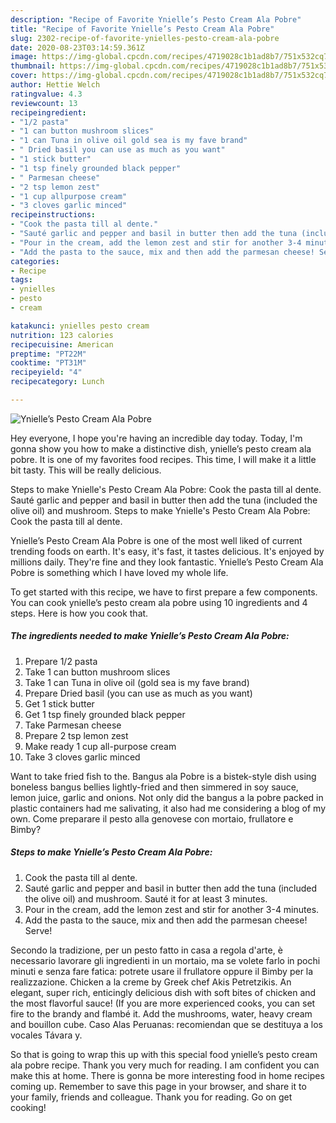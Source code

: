 ```yaml
---
description: "Recipe of Favorite Ynielle’s Pesto Cream Ala Pobre"
title: "Recipe of Favorite Ynielle’s Pesto Cream Ala Pobre"
slug: 2302-recipe-of-favorite-ynielles-pesto-cream-ala-pobre
date: 2020-08-23T03:14:59.361Z
image: https://img-global.cpcdn.com/recipes/4719028c1b1ad8b7/751x532cq70/ynielles-pesto-cream-ala-pobre-recipe-main-photo.jpg
thumbnail: https://img-global.cpcdn.com/recipes/4719028c1b1ad8b7/751x532cq70/ynielles-pesto-cream-ala-pobre-recipe-main-photo.jpg
cover: https://img-global.cpcdn.com/recipes/4719028c1b1ad8b7/751x532cq70/ynielles-pesto-cream-ala-pobre-recipe-main-photo.jpg
author: Hettie Welch
ratingvalue: 4.3
reviewcount: 13
recipeingredient:
- "1/2 pasta"
- "1 can button mushroom slices"
- "1 can Tuna in olive oil gold sea is my fave brand"
- " Dried basil you can use as much as you want"
- "1 stick butter"
- "1 tsp finely grounded black pepper"
- " Parmesan cheese"
- "2 tsp lemon zest"
- "1 cup allpurpose cream"
- "3 cloves garlic minced"
recipeinstructions:
- "Cook the pasta till al dente."
- "Sauté garlic and pepper and basil in butter then add the tuna (included the olive oil) and mushroom. Sauté it for at least 3 minutes."
- "Pour in the cream, add the lemon zest and stir for another 3-4 minutes."
- "Add the pasta to the sauce, mix and then add the parmesan cheese! Serve!"
categories:
- Recipe
tags:
- ynielles
- pesto
- cream

katakunci: ynielles pesto cream 
nutrition: 123 calories
recipecuisine: American
preptime: "PT22M"
cooktime: "PT31M"
recipeyield: "4"
recipecategory: Lunch

---
```



![Ynielle’s Pesto Cream Ala Pobre](https://img-global.cpcdn.com/recipes/4719028c1b1ad8b7/751x532cq70/ynielles-pesto-cream-ala-pobre-recipe-main-photo.jpg)

Hey everyone, I hope you're having an incredible day today. Today, I'm gonna show you how to make a distinctive dish, ynielle’s pesto cream ala pobre. It is one of my favorites food recipes. This time, I will make it a little bit tasty. This will be really delicious.

Steps to make Ynielle&#39;s Pesto Cream Ala Pobre: Cook the pasta till al dente. Sauté garlic and pepper and basil in butter then add the tuna (included the olive oil) and mushroom. Steps to make Ynielle&#39;s Pesto Cream Ala Pobre: Cook the pasta till al dente.

Ynielle’s Pesto Cream Ala Pobre is one of the most well liked of current trending foods on earth. It's easy, it's fast, it tastes delicious. It's enjoyed by millions daily. They're fine and they look fantastic. Ynielle’s Pesto Cream Ala Pobre is something which I have loved my whole life.


To get started with this recipe, we have to first prepare a few components. You can cook ynielle’s pesto cream ala pobre using 10 ingredients and 4 steps. Here is how you cook that.

<!--inarticleads1-->

##### The ingredients needed to make Ynielle’s Pesto Cream Ala Pobre:

1. Prepare 1/2 pasta
1. Take 1 can button mushroom slices
1. Take 1 can Tuna in olive oil (gold sea is my fave brand)
1. Prepare  Dried basil (you can use as much as you want)
1. Get 1 stick butter
1. Get 1 tsp finely grounded black pepper
1. Take  Parmesan cheese
1. Prepare 2 tsp lemon zest
1. Make ready 1 cup all-purpose cream
1. Take 3 cloves garlic minced


Want to take fried fish to the. Bangus ala Pobre is a bistek-style dish using boneless bangus bellies lightly-fried and then simmered in soy sauce, lemon juice, garlic and onions. Not only did the bangus a la pobre packed in plastic containers had me salivating, it also had me considering a blog of my own. Come preparare il pesto alla genovese con mortaio, frullatore e Bimby? 

<!--inarticleads2-->

##### Steps to make Ynielle’s Pesto Cream Ala Pobre:

1. Cook the pasta till al dente.
1. Sauté garlic and pepper and basil in butter then add the tuna (included the olive oil) and mushroom. Sauté it for at least 3 minutes.
1. Pour in the cream, add the lemon zest and stir for another 3-4 minutes.
1. Add the pasta to the sauce, mix and then add the parmesan cheese! Serve!


Secondo la tradizione, per un pesto fatto in casa a regola d&#39;arte, è necessario lavorare gli ingredienti in un mortaio, ma se volete farlo in pochi minuti e senza fare fatica: potrete usare il frullatore oppure il Bimby per la realizzazione. Chicken a la creme by Greek chef Akis Petretzikis. An elegant, super rich, enticingly delicious dish with soft bites of chicken and the most flavorful sauce! (If you are more experienced cooks, you can set fire to the brandy and flambé it. Add the mushrooms, water, heavy cream and bouillon cube. Caso Alas Peruanas: recomiendan que se destituya a los vocales Távara y. 

So that is going to wrap this up with this special food ynielle’s pesto cream ala pobre recipe. Thank you very much for reading. I am confident you can make this at home. There is gonna be more interesting food in home recipes coming up. Remember to save this page in your browser, and share it to your family, friends and colleague. Thank you for reading. Go on get cooking!

